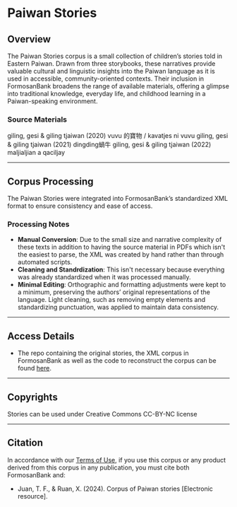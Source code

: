 # Paiwan Stories

## Overview

The Paiwan Stories corpus is a small collection of children’s stories told in Eastern Paiwan. Drawn from three storybooks, these narratives provide valuable cultural and linguistic insights into the Paiwan language as it is used in accessible, community-oriented contexts. Their inclusion in FormosanBank broadens the range of available materials, offering a glimpse into traditional knowledge, everyday life, and childhood learning in a Paiwan-speaking environment.

### Source Materials

giling, gesi & giling tjaiwan (2020) vuvu 的寶物 / kavatjes ni vuvu
giling, gesi & giling tjaiwan (2021) dingding蝸牛
giling, gesi & giling tjaiwan (2022) maljialjian a qaciljay

---

## Corpus Processing

The Paiwan Stories were integrated into FormosanBank’s standardized XML format to ensure consistency and ease of access.

### Processing Notes

- **Manual Conversion**: Due to the small size and narrative complexity of these texts in addition to having the source material in PDFs which isn't the easiest to parse, the XML was created by hand rather than through automated scripts.
- **Cleaning and Standrdization**: This isn't necessary because everything was already standardized when it was processed manually.
- **Minimal Editing**: Orthographic and formatting adjustments were kept to a minimum, preserving the authors’ original representations of the language. Light cleaning, such as removing empty elements and standardizing punctuation, was applied to maintain data consistency.

---

## Access Details

- The repo containing the original stories, the XML corpus in FormosanBank as well as the code to reconstruct the corpus can be found [here](https://github.com/FormosanBank/FormosanBank/tree/main/Corpora/Paiwan_Stories).

---

## Copyrights

Stories can be used under Creative Commons CC-BY-NC license

---

## Citation

In accordance with our [Terms of Use](https://ai4commsci.gitbook.io/formosanbank/additional-resources/terms-of-use), if you use this corpus or any product derived from this corpus in any publication, you must cite both FormosanBank and:

- Juan, T. F., & Ruan, X. (2024). Corpus of Paiwan stories [Electronic resource].
